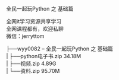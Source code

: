 全民一起玩Python 之 基础篇

全网it学习资源共享学习<br>全网课程都有，欢迎私聊<br>微信：jerryttom<br>

├──wyy0082 – 全民一起玩Python 之 基础篇<br> | ├──python电子书.zip 34.18M<br> | ├──视频.zip 4.89G<br> | └──资料.zip 95.70M